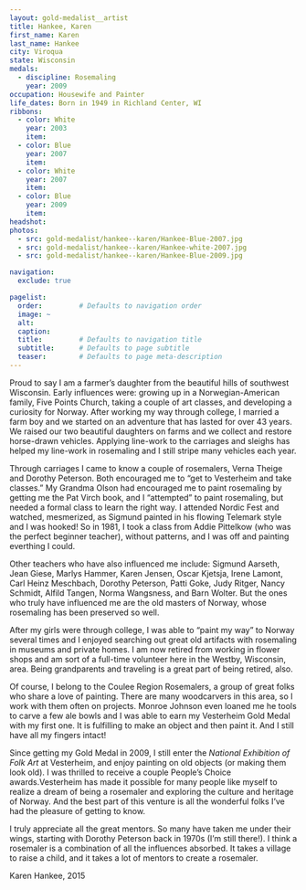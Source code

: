 ```yaml
---
layout: gold-medalist__artist
title: Hankee, Karen
first_name: Karen
last_name: Hankee
city: Viroqua
state: Wisconsin
medals: 
  - discipline: Rosemaling
    year: 2009
occupation: Housewife and Painter
life_dates: Born in 1949 in Richland Center, WI
ribbons:
  - color: White 
    year: 2003
    item:
  - color: Blue
    year: 2007
    item:
  - color: White 
    year: 2007
    item:
  - color: Blue
    year: 2009
    item:
headshot:
photos:
  - src: gold-medalist/hankee--karen/Hankee-Blue-2007.jpg
  - src: gold-medalist/hankee--karen/Hankee-white-2007.jpg
  - src: gold-medalist/hankee--karen/Hankee-Blue-2009.jpg

navigation:
  exclude: true

pagelist:
  order:         # Defaults to navigation order  
  image: ~
  alt:
  caption:
  title:         # Defaults to navigation title
  subtitle:      # Defaults to page subtitle
  teaser:        # Defaults to page meta-description  
---
```


Proud to say I am a farmer’s daughter from the beautiful hills of southwest Wisconsin. Early influences were: growing up in a Norwegian-American family, Five Points Church, taking a couple of art classes, and developing a curiosity for Norway. After working my way through college, I married a farm boy and we started on an adventure that has lasted for over 43 years. We raised our two beautiful daughters on farms and we collect and restore horse-drawn vehicles. Applying line-work to the carriages and sleighs has helped my line-work in rosemaling and I still stripe many vehicles each year. 

Through carriages I came to know a couple of rosemalers, Verna Theige and Dorothy Peterson. Both encouraged me to “get to Vesterheim and take classes.” My Grandma Olson had encouraged me to paint rosemaling by getting me the Pat Virch book, and I “attempted” to paint rosemaling, but needed a formal class to learn the right way. I attended Nordic Fest and watched, mesmerized, as Sigmund painted in his flowing Telemark style and I was hooked! So in 1981, I took a class from Addie Pittelkow (who was the perfect beginner teacher), without patterns, and I was off and painting everthing I could. 

Other teachers who have also influenced me include: Sigmund Aarseth, Jean Giese, Marlys Hammer, Karen Jensen, Oscar Kjetsja, Irene Lamont, Carl Heinz Meschbach, Dorothy Peterson, Patti Goke, Judy Ritger, Nancy Schmidt, Alfild Tangen, Norma Wangsness, and Barn Wolter. But the ones who truly have influenced me are the old masters of Norway, whose rosemaling has been preserved so well. 

After my girls were through college, I was able to “paint my way” to Norway several times and I enjoyed searching out great old artifacts with rosemaling in museums and private homes. I am now retired from working in flower shops and am sort of a full-time volunteer here in the Westby, Wisconsin, area. Being grandparents and traveling is a great part of being retired, also. 

Of course, I belong to the Coulee Region Rosemalers, a group of great folks who share a love of painting. There are many woodcarvers in this area, so I work with them often on projects. Monroe Johnson even loaned me he tools to carve a few ale bowls and I was able to earn my Vesterheim Gold Medal with my first one. It is fulfilling to make an object and then paint it. And I still have all my fingers intact! 

Since getting my Gold Medal in 2009, I still enter the _National Exhibition of Folk Art_ at Vesterheim, and enjoy painting on old objects (or making them look old). I was thrilled to receive a couple People’s Choice awards.Vesterheim has made it possible for many people like myself to realize a dream of being a rosemaler and exploring the culture and heritage of Norway. And the best part of this venture is all the wonderful folks I’ve had the pleasure of getting to know.

I truly appreciate all the great mentors. So many have taken me under their wings, starting with Dorothy Peterson back in 1970s (I’m still there!). I think a rosemaler is a combination of all the influences absorbed. It takes a village to raise a child, and it takes a lot of mentors to create a rosemaler. 

Karen Hankee, 2015